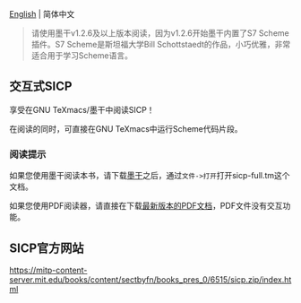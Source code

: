 [English](./README_EN.md) | 简体中文

> 请使用墨干v1.2.6及以上版本阅读，因为v1.2.6开始墨干内置了S7 Scheme插件。S7 Scheme是斯坦福大学Bill Schottstaedt的作品，小巧优雅，非常适合用于学习Scheme语言。

## 交互式SICP

享受在GNU TeXmacs/墨干中阅读SICP！

在阅读的同时，可直接在GNU TeXmacs中运行Scheme代码片段。

### 阅读提示
如果您使用墨干阅读本书，请下载[墨干](https://gitee.com/XmacsLabs/mogan)之后，通过`文件->打开`打开sicp-full.tm这个文档。

如果您使用PDF阅读器，请直接在下载[最新版本的PDF文档](https://gitee.com/XmacsLabs/interactive-sicp/releases/v2)，PDF文件没有交互功能。

## SICP官方网站
https://mitp-content-server.mit.edu/books/content/sectbyfn/books_pres_0/6515/sicp.zip/index.html

